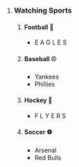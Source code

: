 1. ### Watching Sports
   1. #### Football :football:
      * E A G L E S 
   2. #### Baseball :baseball:
      * Yankees
      * Phillies
   3. #### Hockey :shaved_ice:
      - F L Y E R S
   4. #### Soccer :soccer:
      - Arsenal
      - Red Bulls
